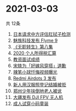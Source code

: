 # 2021-03-03
  共 12条

  <!-- BEGIN -->
  <!-- 最后更新时间:Wed Mar 03 2021 05:09:43 GMT+0000 (Coordinated Universal Time) -->
  1. [日本请求中方评估肛拭子检测](https://www.zhihu.com/search?q=肛拭子)
1. [魅族科技发布 Flyme 9](https://www.zhihu.com/search?q=flyme9)
1. [《无职转生》第八集](https://www.zhihu.com/search?q=无职转生)
1. [2020 个人所得税汇算](https://www.zhihu.com/search?q=个人所得税)
1. [教资面试成绩](https://www.zhihu.com/search?q=教资面试成绩)
1. [宋轶为「好嫁风穿搭」道歉](https://www.zhihu.com/search?q=宋轶道歉)
1. [辣笔小球忏悔视频曝光](https://www.zhihu.com/search?q=辣笔小球)
1. [Redmi Airdots 3 发布](https://www.zhihu.com/search?q=airdots3)
1. [新人用汉服照登记结婚被拒](https://www.zhihu.com/search?q=汉服登记结婚)
1. [郑州少年扶倒地老人被讹](https://www.zhihu.com/search?q=扶倒地老人)
1. [大疆发布 DJI FPV 无人机](https://www.zhihu.com/search?q=fpv)
1. [成人试穿小码童装](https://www.zhihu.com/search?q=优衣库童装)
  <!-- END -->
  